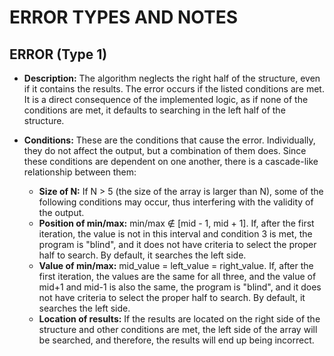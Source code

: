 # ERROR TYPES AND NOTES

## ERROR (Type 1)

- **Description:** The algorithm neglects the right half of the structure, even if it contains the results. The error occurs if the listed conditions are met. It is a direct consequence of the implemented logic, as if none of the conditions are met, it defaults to searching in the left half of the structure.

- **Conditions:** These are the conditions that cause the error. Individually, they do not affect the output, but a combination of them does. Since these conditions are dependent on one another, there is a cascade-like relationship between them:
    - **Size of N:** If N > 5 (the size of the array is larger than N), some of the following conditions may occur, thus interfering with the validity of the output.
    - **Position of min/max:** min/max ∉ [mid - 1, mid + 1]. If, after the first iteration, the value is not in this interval and condition 3 is met, the program is "blind", and it does not have criteria to select the proper half to search. By default, it searches the left side.
    - **Value of min/max:** mid_value = left_value = right_value. If, after the first iteration, the values are the same for all three, and the value of mid+1 and mid-1 is also the same, the program is "blind", and it does not have criteria to select the proper half to search. By default, it searches the left side.
    - **Location of results:** If the results are located on the right side of the structure and other conditions are met, the left side of the array will be searched, and therefore, the results will end up being incorrect.
